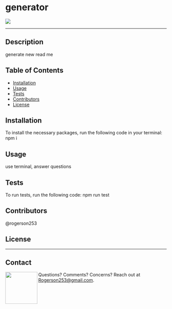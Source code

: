 # generator
  <img src="https://img.shields.io/badge/License-MIT-blue">
  <hr>
  
  ## Description
  generate new read me

  ## Table of Contents
  * <a href="#installation">Installation</a>
  * <a href="#usage">Usage</a>
  * <a href="#tests">Tests</a>
  * <a href="#contributors">Contributors</a>
  * <a href="#license">License</a>

  <h2 id="installation">Installation</h2>
  To install the necessary packages, run the following code in your terminal:
  npm i

  <h2 id="usage">Usage</h2>
  use terminal, answer questions

  <h2 id="tests">Tests</h2>
  To run tests, run the following code:
  npm  run test

  <h2 id="contributors">Contributors</h2>
  @rogerson253
  
  <h2 id="license">License</h2>
  
  <hr>
  
  
## Contact
  <img align="left" src="https://avatars2.githubusercontent.com/u/57200095?v=4" height="100" width="100">
  
 Questions? Comments? Concerns? Reach out at Rogerson253@gmail.com.